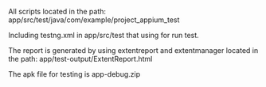 All scripts located in the path: app/src/test/java/com/example/project_appium_test 

Including testng.xml in app/src/test that using for run test.

The report is generated by using extentreport and extentmanager located in the path: app/test-output/ExtentReport.html

The apk file for testing is app-debug.zip
